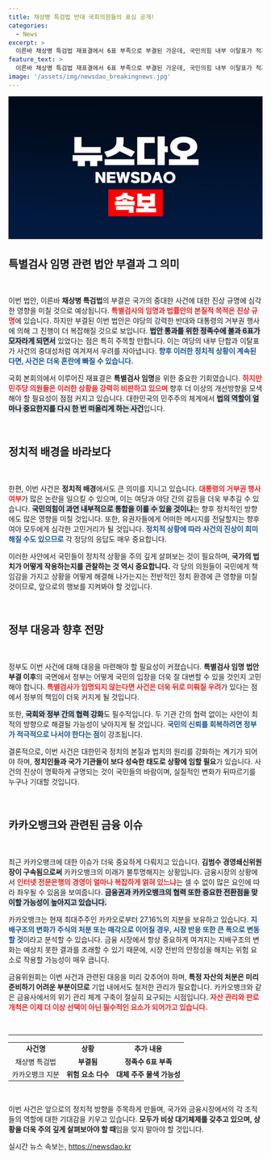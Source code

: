 ```yaml
---
title: 채상병 특검법 반대 국회의원들의 표심 공개!
categories:
  - News
excerpt: >
  이른바 채상병 특검법 재표결에서 6표 부족으로 부결된 가운데, 국민의힘 내부 이탈표가 적지 않아 한동훈 대표의 제3자 추천 특검법 발의 필요성이 급부상했다. 성패가 극적으로 엇갈린 가운데 진상 규명은 여전히 안갯속이다!
feature_text: >
  이른바 채상병 특검법 재표결에서 6표 부족으로 부결된 가운데, 국민의힘 내부 이탈표가 적지 않아 한동훈 대표의 제3자 추천 특검법 발의 필요성이 급부상했다. 성패가 극적으로 엇갈린 가운데 진상 규명은 여전히 안갯속이다!
image: '/assets/img/newsdao_breakingnews.jpg'
---
```


<p><img src="/assets/img/newsdao_breakingnews.jpg" alt="implanttips 속보" /></p>

<h2 data-ke-size="size26">특별검사 임명 관련 법안 부결과 그 의미</h2>

<p data-ke-size="size16">&nbsp;</p>

<p>이번 법안, 이른바 <b>채상병 특검법</b>의 부결은 국가의 중대한 사건에 대한 진상 규명에 심각한 영향을 미칠 것으로 예상됩니다. <b><span style="color: #ee2323;">특별검사의 임명과 법률안의 본질적 목적은 진상 규명</span></b>에 있습니다. 하지만 부결된 이번 법안은 야당의 강력한 반대와 대통령의 거부권 행사에 의해 그 진행이 더 복잡해질 것으로 보입니다. <b><span style="background-color: #21538527;">법안 통과를 위한 정족수에 불과 6표가 모자라게 되면서</span></b> 있었다는 점은 특히 주목할 만합니다. 이는 여당의 내부 단합과 이탈표가 사건의 중대성처럼 여겨져서 우려를 자아냅니다. <b><span style="color: #1a5490;">향후 이러한 정치적 상황이 계속된다면, 사건은 더욱 혼란에 빠질 수 있습니다.</span></b>  </p>

<p>국회 본회의에서 이루어진 재표결은 <b>특별검사 임명</b>을 위한 중요한 기회였습니다. <b><span style="color: #ee2323;">하지만 민주당 의원들은 이러한 상황을 강력히 비판하고 있으며</span></b> 향후 더 이상의 개선방향을 모색해야 할 필요성이 점점 커지고 있습니다. 대한민국의 민주주의 체계에서 <b><span style="background-color: #21538527;">법의 역할이 얼마나 중요한지를 다시 한 번 떠올리게 하는 사건</span></b>입니다. </p>

<p data-ke-size="size16">&nbsp;</p>

<h2 data-ke-size="size26">정치적 배경을 바라보다</h2>

<p data-ke-size="size16">&nbsp;</p>

<p>한편, 이번 사건은 <b>정치적 배경</b>에서도 큰 의미를 지니고 있습니다. <b><span style="color: #ee2323;">대통령의 거부권 행사 여부</span></b>가 많은 논란을 일으킬 수 있으며, 이는 여당과 야당 간의 갈등을 더욱 부추길 수 있습니다. <b><span style="background-color: #21538527;">국민의힘이 과연 내부적으로 통합을 이룰 수 있을 것이냐</span></b>는 향후 정치적인 방향에도 많은 영향을 미칠 것입니다. 또한, 유권자들에게 어떠한 메시지를 전달할지는 향후 여야 모두에게 심각한 고민거리가 될 것입니다. <b><span style="color: #1a5490;">정치적 상황에 따라 사건의 진상이 희미해질 수도 있으므로</span></b> 각 정당의 응답도 매우 중요합니다. </p>

<p>이러한 사안에서 국민들이 정치적 상황을 주의 깊게 살펴보는 것이 필요하며, <b>국가의 법치가 어떻게 작용하는지를 관찰하는 것 역시 중요합니다.</b> 각 당의 의원들이 국민에게 책임감을 가지고 상황을 어떻게 해결해 나가는지는 전반적인 정치 환경에 큰 영향을 미칠 것이므로, 앞으로의 행보를 지켜봐야 할 것입니다. </p>

<p data-ke-size="size16">&nbsp;</p>

<h2 data-ke-size="size26">정부 대응과 향후 전망</h2>

<p data-ke-size="size16">&nbsp;</p>

<p>정부도 이번 사건에 대해 대응을 마련해야 할 필요성이 커졌습니다. <b>특별검사 임명 법안 부결 이후</b>의 국면에서 정부는 어떻게 국민의 입장을 더욱 잘 대변할 수 있을 것인지 고민해야 합니다. <b><span style="color: #ee2323;">특별검사가 임명되지 않는다면 사건은 더욱 뒤로 미뤄질 우려</span></b>가 있다는 점에서 정부의 책임이 더욱 커지게 될 것입니다. </p>

<p>또한, <b><span style="background-color: #21538527;">국회와 정부 간의 협력 강화</span></b>도 필수적입니다. 두 기관 간의 협력 없이는 사안이 최적의 방향으로 해결될 가능성이 낮아지게 될 것입니다. <b><span style="color: #1a5490;">국민의 신뢰를 회복하려면 정부가 적극적으로 나서야 한다는 점</span></b>이 강조됩니다. </p>

<p>결론적으로, 이번 사건은 대한민국 정치의 본질과 법치의 원리를 강화하는 계기가 되어야 하며, <b>정치인들과 국가 기관들이 보다 성숙한 태도로 상황에 임할 필요</b>가 있습니다. 사건의 진상이 명확하게 규명되는 것이 국민들의 바람이며, 실질적인 변화가 뒤따르기를 누구나 기대할 것입니다. </p>

<p data-ke-size="size16">&nbsp;</p>

<h2 data-ke-size="size26">카카오뱅크와 관련된 금융 이슈</h2>

<p data-ke-size="size16">&nbsp;</p>

<p>최근 카카오뱅크에 대한 이슈가 더욱 중요하게 다뤄지고 있습니다. <b>김범수 경영쇄신위원장이 구속됨으로써</b> 카카오뱅크의 미래가 불투명해지는 상황입니다. 금융시장의 상황에서 <b><span style="color: #ee2323;">인터넷 전문은행의 경영이 얼마나 복잡하게 얽혀 있느냐</span></b>는 셀 수 없이 많은 요인에 따라 좌우될 수 있음을 보여줍니다. <b><span style="background-color: #21538527;">금융권과 카카오뱅크의 협력 또한 중요한 전환점을 맞이할 가능성이 높아지고 있습니다.</span></b>  </p>

<p>카카오뱅크는 현재 최대주주인 카카오로부터 27.16%의 지분을 보유하고 있습니다. <b><span style="color: #1a5490;">지배구조의 변화가 주식의 처분 또는 매각으로 이어질 경우, 시장 반응 또한 큰 폭으로 변동할 것</span></b>이라고 분석할 수 있습니다. 금융 시장에서 항상 중요하게 여겨지는 지배구조의 변화는 예상치 못한 결과를 초래할 수 있기 때문에, 시장 전반의 안정성을 해치는 위험 요소로 작용할 가능성이 매우 큽니다. </p>

<p>금융위원회는 이번 사건과 관련된 대응을 미리 갖추어야 하며, <b>특정 자산의 처분은 미리 준비하기 어려운 부분이므로</b> 기업 내에서도 철저한 관리가 필요합니다. 카카오뱅크와 같은 금융사에서의 위기 관리 체계 구축이 절실히 요구되는 시점입니다. <b><span style="color: #ee2323;">자산 관리와 판로 개척은 이제 더 이상 선택이 아닌 필수적인 요소가 되어가고 있습니다.</span></b>  </p>

<p data-ke-size="size16">&nbsp;</p>

<hr>

<table style="width:100%">
  <tr>
    <td style="text-align: center; height: 17px;"><b>사건명</b></td>
    <td style="text-align: center; height: 17px;"><b>상황</b></td>
    <td style="text-align: center; height: 17px;"><b>추가 내용</b></td>
  </tr>
  <tr>
    <td style="text-align: center; height: 17px;">채상병 특검법</td>
    <td style="text-align: center; height: 17px;"><b>부결됨</b></td>
    <td style="text-align: center; height: 17px;"><b>정족수 6표 부족</b></td>
  </tr>
  <tr>
    <td style="text-align: center; height: 17px;">카카오뱅크 지분</td>
    <td style="text-align: center; height: 17px;"><b>위험 요소 다수</b></td>
    <td style="text-align: center; height: 17px;"><b>대체 주주 물색 가능성</b></td>
  </tr>
</table>

<p data-ke-size="size16">&nbsp;</p>

<p>이번 사건은 앞으로의 정치적 방향을 주목하게 만들며, 국가와 금융시장에서의 각 조직들의 역할에 대한 기대감을 키우고 있습니다. <b>모두가 비상 대기체제를 갖추고 있으며, 상황을 더욱 주의 깊게 살펴보아야 할 때</b>임을 잊지 말아야 할 것입니다. </p>
실시간 뉴스 속보는, <a href="https://newsdao.kr" rel="dofollow">https://newsdao.kr</a>


